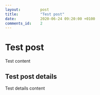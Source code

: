 ```yaml
---
layout:         post
title:          "Test post"
date:           2020-06-24 09:20:00 +0100
comments_id:    2
---
```


# Test post
Test content

## Test post details
Test details content
